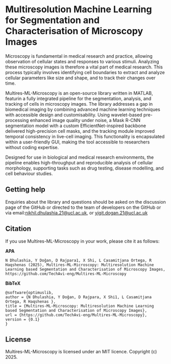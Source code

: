 # Multiresolution Machine Learning for Segmentation and Characterisation of Microscopy Images
Microscopy is fundamental in medical research and practice, allowing observation of cellular states and responses to various stimuli. Analyzing these microscopy images is therefore a vital part of medical research. This process typically involves identifying cell boundaries to extract and analyze cellular parameters like size and shape, and to track their changes over time.

Multires-ML-Microscopy is an open-source library written in MATLAB, featurin a fully integrated pipeline for the segmentation, analysis, and tracking of cells in microscopy images. The library addresses a gap in biomedical imaging by combining advanced machine learning techniques with accessible design and customisability. Using wavelet-based pre-processing enhanced image quality under noise, a Mask R-CNN segmentation model with a custom EfficientNet-inspired backbone delivered high-precision cell masks, and the tracking module improved temporal consistency in live-cell imaging. This functionality is encapsulated within a user-friendly GUI, making the tool accessible to researchers without coding expertise.

Designed for use in biological and medical research environments, the pipeline enables high-throughput and reproducible analysis of cellular morphology, supporting tasks such as drug testing, disease modelling, and cell behaviour studies.

## Getting help
Enquiries about the library and questions should be asked on the discussion page of the GitHub or directed to the team of developers on the GitHub or via email:nikhil.dhulashia.21@ucl.ac.uk, or yigit.dogan.21@ucl.ac.uk

## Citation
If you use Multires-ML-Microscopy in your work, please cite it as follows:

**APA**
```
N Dhulashia, Y Doğan, D Rajpara1, X Shi, L Casamitjana Ortega, R Haqshenas (2025), Multires-ML-Microscopy: Multiresolution Machine Learning based Segmentation and Characterisation of Microscopy Images, https://github.com/TechAvi-eng/Multires-ML-Microscopy
```

**BibTeX**
```
@software{optimuslib,
author = {N Dhulashia, Y Doğan, D Rajpara, X Shi1, L Casamitjana Ortega, R Haqshenas },
title = {Multires-ML-Microscopy: Multiresolution Machine Learning based Segmentation and Characterisation of Microscopy Images},
url = {https://github.com/TechAvi-eng/Multires-ML-Microscopy},
version = {0.1}
}
```
## License
Multires-ML-Microscopy is licensed under an MIT licence.
Copyright (c) 2025.
